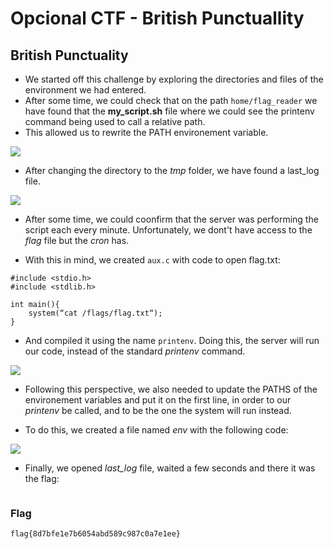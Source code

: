 # Opcional CTF - British Punctuallity

## British Punctuality

- We started off this challenge by exploring the directories and files of the environment we had entered.
- After some time, we could check that on the path `home/flag_reader` we have found that the **my_script.sh** file where we could see the printenv command being used to call a relative path.
- This allowed us to rewrite the PATH environement variable.

![](https://i.imgur.com/qSIRP21.png)

- After changing the directory to the _tmp_ folder, we have found a last_log file.

![](https://i.imgur.com/oVnHK2D.png)

- After some time, we could coonfirm that the server was performing the script each every minute. Unfortunately, we dont't have access to the _flag_ file but the _cron_ has.

- With this in mind, we created ```aux.c``` with code to open flag.txt:

```
#include <stdio.h>
#include <stdlib.h>

int main(){
    system(“cat /flags/flag.txt“); 
}
```

- And compiled it using the name ```printenv```. Doing this, the server will run our code, instead of the standard _printenv_ command.

![](https://i.imgur.com/grHyLzn.png)

- Following this perspective, we also needed to update the PATHS of the environement variables and put it on the first line, in order to our _printenv_ be called, and to be the one the system will run instead. 

- To do this, we created a file named _env_ with the following code:

![](https://i.imgur.com/EHAN2Q7.png)

- Finally, we opened _last_log_ file, waited a few seconds and there it was the flag:

![]()

### Flag

`flag{8d7bfe1e7b6054abd589c987c0a7e1ee}`
